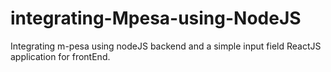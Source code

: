 # integrating-Mpesa-using-NodeJS
Integrating m-pesa using nodeJS backend and a simple input field ReactJS application for frontEnd.
